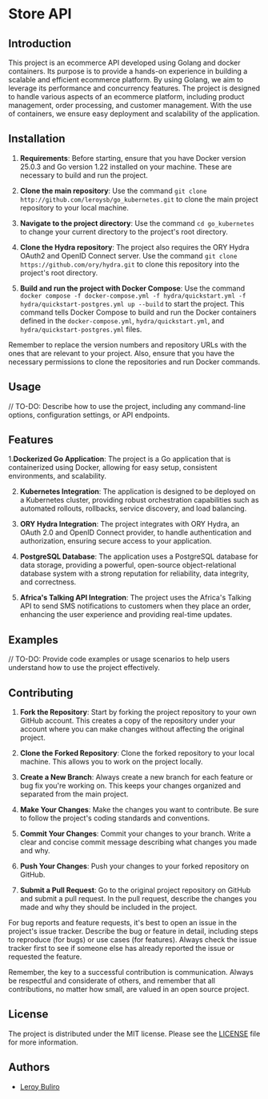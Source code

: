 # Store API
## Introduction
This project is an ecommerce API developed using Golang and docker containers. Its purpose is to provide a hands-on experience in building a scalable and efficient ecommerce platform. By using Golang, we aim to leverage its performance and concurrency features. The project is designed to handle various aspects of an ecommerce platform, including product management, order processing, and customer management. With the use of containers, we ensure easy deployment and scalability of the application.


## Installation
1. **Requirements**: Before starting, ensure that you have Docker version 25.0.3 and Go version 1.22 installed on your machine. These are necessary to build and run the project.

2. **Clone the main repository**: Use the command `git clone http://github.com/leroysb/go_kubernetes.git` to clone the main project repository to your local machine.

3. **Navigate to the project directory**: Use the command `cd go_kubernetes` to change your current directory to the project's root directory.

4. **Clone the Hydra repository**: The project also requires the ORY Hydra OAuth2 and OpenID Connect server. Use the command `git clone https://github.com/ory/hydra.git` to clone this repository into the project's root directory.

5. **Build and run the project with Docker Compose**: Use the command `docker compose -f docker-compose.yml -f hydra/quickstart.yml -f hydra/quickstart-postgres.yml up --build` to start the project. This command tells Docker Compose to build and run the Docker containers defined in the `docker-compose.yml`, `hydra/quickstart.yml`, and `hydra/quickstart-postgres.yml` files.

Remember to replace the version numbers and repository URLs with the ones that are relevant to your project. Also, ensure that you have the necessary permissions to clone the repositories and run Docker commands.


## Usage
// TO-DO: Describe how to use the project, including any command-line options, configuration settings, or API endpoints.

## Features
1.**Dockerized Go Application**: The project is a Go application that is containerized using Docker, allowing for easy setup, consistent environments, and scalability.

2. **Kubernetes Integration**: The application is designed to be deployed on a Kubernetes cluster, providing robust orchestration capabilities such as automated rollouts, rollbacks, service discovery, and load balancing.

3. **ORY Hydra Integration**: The project integrates with ORY Hydra, an OAuth 2.0 and OpenID Connect provider, to handle authentication and authorization, ensuring secure access to your application.

4. **PostgreSQL Database**: The application uses a PostgreSQL database for data storage, providing a powerful, open-source object-relational database system with a strong reputation for reliability, data integrity, and correctness.

5. **Africa's Talking API Integration**: The project uses the Africa's Talking API to send SMS notifications to customers when they place an order, enhancing the user experience and providing real-time updates.

## Examples
// TO-DO: Provide code examples or usage scenarios to help users understand how to use the project effectively.

## Contributing
1. **Fork the Repository**: Start by forking the project repository to your own GitHub account. This creates a copy of the repository under your account where you can make changes without affecting the original project.

2. **Clone the Forked Repository**: Clone the forked repository to your local machine. This allows you to work on the project locally.

3. **Create a New Branch**: Always create a new branch for each feature or bug fix you're working on. This keeps your changes organized and separated from the main project.

4. **Make Your Changes**: Make the changes you want to contribute. Be sure to follow the project's coding standards and conventions.

5. **Commit Your Changes**: Commit your changes to your branch. Write a clear and concise commit message describing what changes you made and why.

6. **Push Your Changes**: Push your changes to your forked repository on GitHub.

7. **Submit a Pull Request**: Go to the original project repository on GitHub and submit a pull request. In the pull request, describe the changes you made and why they should be included in the project.

For bug reports and feature requests, it's best to open an issue in the project's issue tracker. Describe the bug or feature in detail, including steps to reproduce (for bugs) or use cases (for features). Always check the issue tracker first to see if someone else has already reported the issue or requested the feature.

Remember, the key to a successful contribution is communication. Always be respectful and considerate of others, and remember that all contributions, no matter how small, are valued in an open source project.

## License
The project is distributed under the MIT license. Please see the [LICENSE](./LICENSE) file for more information.

## Authors
- [Leroy Buliro](http://github.com/leroysb)
